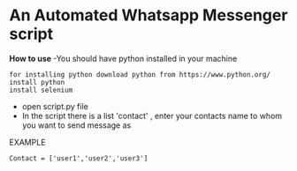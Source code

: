 # An Automated Whatsapp Messenger script

**How to use**
-You should have python installed in your machine 

    for installing python download python from https://www.python.org/
    install python 
    install selenium
    
* open script.py file
* In the script there is a list 'contact' , enter your contacts name to whom you want to send message
as
 
EXAMPLE

    Contact = ['user1','user2','user3']
 
 